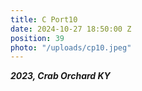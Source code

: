 ```yaml
---
title: C Port10
date: 2024-10-27 18:50:00 Z
position: 39
photo: "/uploads/cp10.jpeg"
---
```


***2023, Crab Orchard KY***